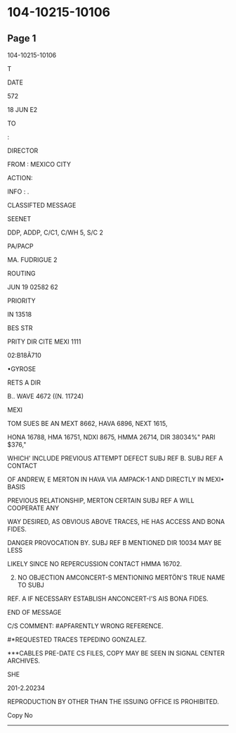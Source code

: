 # 104-10215-10106

## Page 1

104-10215-10106

T

DATE

572

18 JUN E2

TO

:

DIRECTOR

FROM : MEXICO CITY

ACTION:

INFO : .

CLASSIFTED MESSAGE

SEENET

DDP, ADDP, C/C1, C/WH 5, S/C 2

PA/PACP

MA. FUDRIGUE 2

ROUTING

JUN 19 02582 62

PRIORITY

IN 13518

BES STR

PRITY DIR CITE MEXI 1111

02:B18Ã710

•GYROSE

RETS A DIR

B.. WAVE 4672 ((N. 11724)

MEXI

TOM SUES BE AN MEXT 8662, HAVA 6896, NEXT 1615,

HONA 16788, HMA 16751, NDXI 8675, HMMA 26714, DIR 38034%" PARI $376,"

WHICH' INCLUDE PREVIOUS ATTEMPT DEFECT SUBJ REF B. SUBJ REF A CONTACT

OF ANDREW, E MERTON IN HAVA VIA AMPACK-1 AND DIRECTLY IN MEXI• BASIS

PREVIOUS RELATIONSHIP, MERTON CERTAIN SUBJ REF A WILL COOPERATE ANY

WAY DESIRED, AS OBVIOUS ABOVE TRACES, HE HAS ACCESS AND BONA FIDES.

DANGER PROVOCATION BY. SUBJ REF B MENTIONED DIR 10034 MAY BE LESS

LIKELY SINCE NO REPERCUSSION CONTACT HMMA 16702.

2. NO OBJECTION AMCONCERT-S MENTIONING MERTÖN'S TRUE NAME TO SUBJ

REF. A IF NECESSARY ESTABLISH ANCONCERT-I'S AIS BONA FIDES.

END OF MESSAGE

C/S COMMENT: #APFARENTLY WRONG REFERENCE.

#*REQUESTED TRACES TEPEDINO GONZALEZ.

***CABLES PRE-DATE CS FILES, COPY MAY BE SEEN IN SIGNAL CENTER ARCHIVES.

SHE

201-2.20234

REPRODUCTION BY OTHER THAN THE ISSUING OFFICE IS PROHIBITED.

Copy No

---

